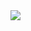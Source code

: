 <img src="https://user-images.githubusercontent.com/48519031/159543820-b4013df0-0512-4c0e-b741-c880542732aa.jpg">
